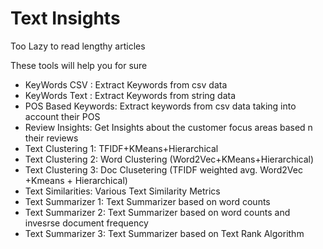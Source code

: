 # Text Insights

Too Lazy to read lengthy articles

These tools will help you for sure

* KeyWords CSV : Extract Keywords from csv data
* KeyWords Text : Extract Keywords from string data
* POS Based Keywords: Extract keywords from csv data taking into account their POS
* Review Insights: Get Insights about the customer focus areas based n their reviews
* Text Clustering 1: TFIDF+KMeans+Hierarchical
* Text Clustering 2: Word Clustering (Word2Vec+KMeans+Hierarchical)
* Text Clustering 3: Doc Clusetering (TFIDF weighted avg. Word2Vec +Kmeans + Hierarchical)
* Text Similarities: Various Text Similarity Metrics
* Text Summarizer 1: Text Summarizer based on word counts
* Text Summarizer 2: Text Summarizer based on word counts and invesrse document frequency
* Text Summarizer 3: Text Summarizer based on Text Rank Algorithm
